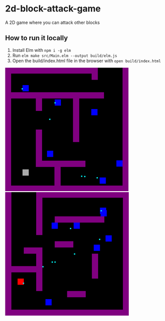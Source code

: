 # 2d-block-attack-game

A 2D game where you can attack other blocks

## How to run it locally

1. Install Elm with `npm i -g elm`
2. Run `elm make src/Main.elm --output build/elm.js`
3. Open the build/index.html file in the browser with `open build/index.html`

<img src="game.png" alt="">
<img src="game2.png" alt="">
